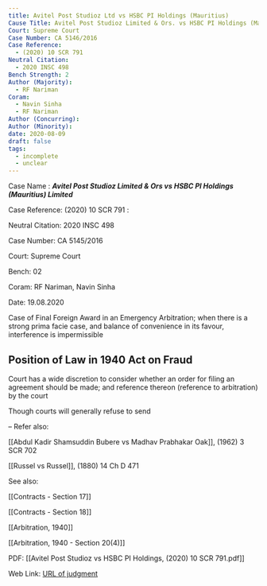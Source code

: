 ```yaml
---
title: Avitel Post Studioz Ltd vs HSBC PI Holdings (Mauritius)
Cause Title: Avitel Post Studioz Limited & Ors. vs HSBC PI Holdings (Mauritius) Limited
Court: Supreme Court
Case Number: CA 5146/2016
Case Reference:
  - (2020) 10 SCR 791
Neutral Citation:
  - 2020 INSC 498
Bench Strength: 2
Author (Majority):
  - RF Nariman
Coram:
  - Navin Sinha
  - RF Nariman
Author (Concurring): 
Author (Minority): 
date: 2020-08-09
draft: false
tags:
  - incomplete
  - unclear
---
```

Case Name : ***Avitel Post Studioz Limited & Ors vs HSBC PI Holdings (Mauritius) Limited***

Case Reference: (2020) 10 SCR 791 :  

Neutral Citation: 2020 INSC 498

Case Number: CA 5145/2016

Court: Supreme Court

Bench: 02

Coram: RF Nariman, Navin Sinha

Date: 19.08.2020

Case of Final Foreign Award in an Emergency Arbitration; when there is a strong prima facie case, and balance of convenience in its favour, interference is impermissible

## Position of Law in 1940 Act on Fraud

Court has a wide discretion to consider whether an order for filing an agreement should be made; and reference thereon (reference to arbitration) by the court

Though courts will generally refuse to send 

–
Refer also:

[[Abdul Kadir Shamsuddin Bubere vs Madhav Prabhakar Oak]], (1962) 3 SCR 702

[[Russel vs Russel]], (1880) 14 Ch D 471

See also:

[[Contracts - Section 17]]

[[Contracts - Section 18]]

[[Arbitration, 1940]]

[[Arbitration, 1940 - Section 20(4)]]

PDF:
[[Avitel Post Studioz vs HSBC PI Holdings, (2020) 10 SCR 791.pdf]]

Web Link: <a href="/All judgments/Avitel Post Studioz vs HSBC PI Holdings, (2020) 10 SCR 791.pdf" target="_blank">URL of judgment</a>